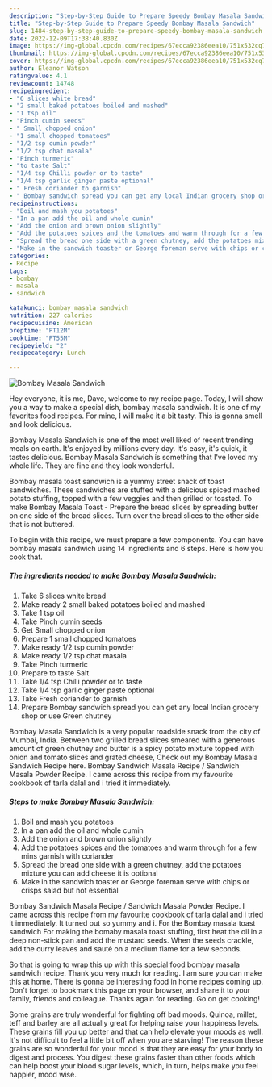 ```yaml
---
description: "Step-by-Step Guide to Prepare Speedy Bombay Masala Sandwich"
title: "Step-by-Step Guide to Prepare Speedy Bombay Masala Sandwich"
slug: 1484-step-by-step-guide-to-prepare-speedy-bombay-masala-sandwich
date: 2022-12-09T17:38:40.830Z
image: https://img-global.cpcdn.com/recipes/67ecca92386eea10/751x532cq70/bombay-masala-sandwich-recipe-main-photo.jpg
thumbnail: https://img-global.cpcdn.com/recipes/67ecca92386eea10/751x532cq70/bombay-masala-sandwich-recipe-main-photo.jpg
cover: https://img-global.cpcdn.com/recipes/67ecca92386eea10/751x532cq70/bombay-masala-sandwich-recipe-main-photo.jpg
author: Eleanor Watson
ratingvalue: 4.1
reviewcount: 14748
recipeingredient:
- "6 slices white bread"
- "2 small baked potatoes boiled and mashed"
- "1 tsp oil"
- "Pinch cumin seeds"
- " Small chopped onion"
- "1 small chopped tomatoes"
- "1/2 tsp cumin powder"
- "1/2 tsp chat masala"
- "Pinch turmeric"
- "to taste Salt"
- "1/4 tsp Chilli powder or to taste"
- "1/4 tsp garlic ginger paste optional"
- " Fresh coriander to garnish"
- " Bombay sandwich spread you can get any local Indian grocery shop or use Green chutney"
recipeinstructions:
- "Boil and mash you potatoes"
- "In a pan add the oil and whole cumin"
- "Add the onion and brown onion slightly"
- "Add the potatoes spices and the tomatoes and warm through for a few mins garnish with coriander"
- "Spread the bread one side with a green chutney, add the potatoes mixture you can add cheese it is optional"
- "Make in the sandwich toaster or George foreman serve with chips or crisps salad but not essential"
categories:
- Recipe
tags:
- bombay
- masala
- sandwich

katakunci: bombay masala sandwich 
nutrition: 227 calories
recipecuisine: American
preptime: "PT12M"
cooktime: "PT55M"
recipeyield: "2"
recipecategory: Lunch

---
```



![Bombay Masala Sandwich](https://img-global.cpcdn.com/recipes/67ecca92386eea10/751x532cq70/bombay-masala-sandwich-recipe-main-photo.jpg)

Hey everyone, it is me, Dave, welcome to my recipe page. Today, I will show you a way to make a special dish, bombay masala sandwich. It is one of my favorites food recipes. For mine, I will make it a bit tasty. This is gonna smell and look delicious.

Bombay Masala Sandwich is one of the most well liked of recent trending meals on earth. It's enjoyed by millions every day. It's easy, it's quick, it tastes delicious. Bombay Masala Sandwich is something that I've loved my whole life. They are fine and they look wonderful.

Bombay masala toast sandwich is a yummy street snack of toast sandwiches. These sandwiches are stuffed with a delicious spiced mashed potato stuffing, topped with a few veggies and then grilled or toasted. To make Bombay Masala Toast - Prepare the bread slices by spreading butter on one side of the bread slices. Turn over the bread slices to the other side that is not buttered.


To begin with this recipe, we must prepare a few components. You can have bombay masala sandwich using 14 ingredients and 6 steps. Here is how you cook that.

<!--inarticleads1-->

##### The ingredients needed to make Bombay Masala Sandwich:

1. Take 6 slices white bread
1. Make ready 2 small baked potatoes boiled and mashed
1. Take 1 tsp oil
1. Take Pinch cumin seeds
1. Get  Small chopped onion
1. Prepare 1 small chopped tomatoes
1. Make ready 1/2 tsp cumin powder
1. Make ready 1/2 tsp chat masala
1. Take Pinch turmeric
1. Prepare to taste Salt
1. Take 1/4 tsp Chilli powder or to taste
1. Take 1/4 tsp garlic ginger paste optional
1. Take  Fresh coriander to garnish
1. Prepare  Bombay sandwich spread you can get any local Indian grocery shop or use Green chutney


Bombay Masala Sandwich is a very popular roadside snack from the city of Mumbai, India. Between two grilled bread slices smeared with a generous amount of green chutney and butter is a spicy potato mixture topped with onion and tomato slices and grated cheese, Check out my Bombay Masala Sandwich Recipe here. Bombay Sandwich Masala Recipe / Sandwich Masala Powder Recipe. I came across this recipe from my favourite cookbook of tarla dalal and i tried it immediately. 

<!--inarticleads2-->

##### Steps to make Bombay Masala Sandwich:

1. Boil and mash you potatoes
1. In a pan add the oil and whole cumin
1. Add the onion and brown onion slightly
1. Add the potatoes spices and the tomatoes and warm through for a few mins garnish with coriander
1. Spread the bread one side with a green chutney, add the potatoes mixture you can add cheese it is optional
1. Make in the sandwich toaster or George foreman serve with chips or crisps salad but not essential


Bombay Sandwich Masala Recipe / Sandwich Masala Powder Recipe. I came across this recipe from my favourite cookbook of tarla dalal and i tried it immediately. It turned out so yummy and i. For the Bombay masala toast sandwich For making the bomaby masala toast stuffing, first heat the oil in a deep non-stick pan and add the mustard seeds. When the seeds crackle, add the curry leaves and sauté on a medium flame for a few seconds. 

So that is going to wrap this up with this special food bombay masala sandwich recipe. Thank you very much for reading. I am sure you can make this at home. There is gonna be interesting food in home recipes coming up. Don't forget to bookmark this page on your browser, and share it to your family, friends and colleague. Thanks again for reading. Go on get cooking!

Some grains are truly wonderful for fighting off bad moods. Quinoa, millet, teff and barley are all actually great for helping raise your happiness levels. These grains fill you up better and that can help elevate your moods as well. It's not difficult to feel a little bit off when you are starving! The reason these grains are so wonderful for your mood is that they are easy for your body to digest and process. You digest these grains faster than other foods which can help boost your blood sugar levels, which, in turn, helps make you feel happier, mood wise.
